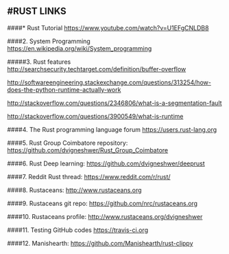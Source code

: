 #RUST LINKS
------------

####* Rust Tutorial
<https://www.youtube.com/watch?v=U1EFgCNLDB8>

####2. System Programming
<https://en.wikipedia.org/wiki/System_programming>

#####3. Rust features
<http://searchsecurity.techtarget.com/definition/buffer-overflow>

<http://softwareengineering.stackexchange.com/questions/313254/how-does-the-python-runtime-actually-work>

<http://stackoverflow.com/questions/2346806/what-is-a-segmentation-fault>

<http://stackoverflow.com/questions/3900549/what-is-runtime>

####4. The Rust programming language forum
<https://users.rust-lang.org>


####5. Rust Group Coimbatore repository:
<https://github.com/dvigneshwer/Rust_Group_Coimbatore>

####6. Rust Deep learning:
<https://github.com/dvigneshwer/deeprust>

####7. Reddit Rust thread:
<https://www.reddit.com/r/rust/>

####8. Rustaceans:
<http://www.rustaceans.org>

####9. Rustaceans git repo:
<https://github.com/nrc/rustaceans.org>

####10. Rustaceans profile:
<http://www.rustaceans.org/dvigneshwer>

####11. Testing GitHub codes
https://travis-ci.org

####12. Manishearth:
<https://github.com/Manishearth/rust-clippy>
